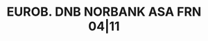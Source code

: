 ---
layout: asset
title: EUROB. DNB NORBANK ASA FRN 04|11                            
isin: XS0249881474
---